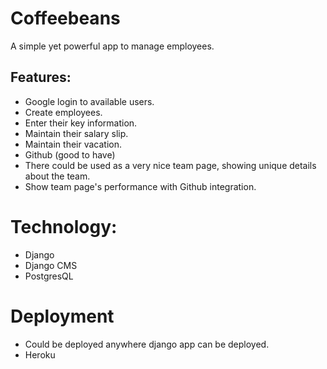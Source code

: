 # Coffeebeans

A simple yet powerful app to manage employees.

## Features:

- Google login to available users.
- Create employees.
- Enter their key information.
- Maintain their salary slip.
- Maintain their vacation.
- Github (good to have)
 - There could be used as a very nice team page, showing unique details about the team.
- Show team page's performance with Github integration.


# Technology:

- Django 
- Django CMS
- PostgresQL

# Deployment 

- Could be deployed anywhere django app can be deployed.
- Heroku







